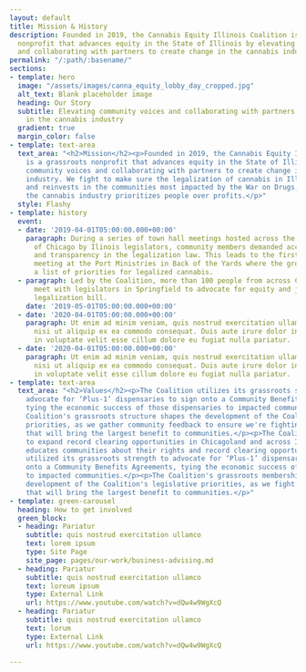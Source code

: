 ```yaml
---
layout: default
title: Mission & History
description: Founded in 2019, the Cannabis Equity Illinois Coalition is a grassroots
  nonprofit that advances equity in the State of Illinois by elevating community voices
  and collaborating with partners to create change in the cannabis industry.
permalink: "/:path/:basename/"
sections:
- template: hero
  image: "/assets/images/canna_equity_lobby_day_cropped.jpg"
  alt_text: Blank placeholder image
  heading: Our Story
  subtitle: Elevating community voices and collaborating with partners to create change
    in the cannabis industry
  gradient: true
  margin_color: false
- template: text-area
  text_area: "<h2>Mission</h2><p>Founded in 2019, the Cannabis Equity Illinois Coalition
    is a grassroots nonprofit that advances equity in the State of Illinois by elevating
    community voices and collaborating with partners to create change in the cannabis
    industry. We fight to make sure the legalization of cannabis in Illinois repairs
    and reinvests in the communities most impacted by the War on Drugs, and to ensure
    the cannabis industry prioritizes people over profits.</p>"
  style: Flashy
- template: history
  event:
  - date: '2019-04-01T05:00:00.000+00:00'
    paragraph: During a series of town hall meetings hosted across the South Side
      of Chicago by Ilinois legislators, community members demanded accountability
      and transparency in the legalization law. This leads to the first Coalition
      meeting at the Port Ministries in Back of the Yards where the group develops
      a list of priorities for legalized cannabis.
  - paragraph: Led by the Coalition, more than 100 people from across Chicagoland
      meet with legislators in Springfield to advocate for equity and justice in the
      legalization bill.
    date: '2019-05-01T05:00:00.000+00:00'
  - date: '2020-04-01T05:00:00.000+00:00'
    paragraph: Ut enim ad minim veniam, quis nostrud exercitation ullamco laboris
      nisi ut aliquip ex ea commodo consequat. Duis aute irure dolor in reprehenderit
      in voluptate velit esse cillum dolore eu fugiat nulla pariatur.
  - date: '2020-04-01T05:00:00.000+00:00'
    paragraph: Ut enim ad minim veniam, quis nostrud exercitation ullamco laboris
      nisi ut aliquip ex ea commodo consequat. Duis aute irure dolor in reprehenderit
      in voluptate velit esse cillum dolore eu fugiat nulla pariatur.
- template: text-area
  text_area: "<h2>Values</h2><p>The Coalition utilizes its grassroots strength to
    advocate for ‘Plus-1’ dispensaries to sign onto a Community Benefits Agreements,
    tying the economic success of those dispensaries to impacted communities.</p><p>The
    Coalition's grassroots structure shapes the development of the Coalition's legislative
    priorities, as we gather community feedback to ensure we're fighting for changes
    that will bring the largest benefit to communities.</p><p>The Coalition organizes
    to expand record clearing opportunities in Chicagoland and across Illinois, and
    educates communities about their rights and record clearing opportunities.</p><p>CEIC
    utilized its grassroots strength to advocate for ‘Plus-1’ dispensaries to sign
    onto a Community Benefits Agreements, tying the economic success of those dispensaries
    to impacted communities.</p><p>The Coalition's grassroots membership shapes the
    development of the Coalition's legislative priorities, as we fight for changes
    that will bring the largest benefit to communities.</p>"
- template: green-carousel
  heading: How to get involved
  green_block:
  - heading: Pariatur
    subtitle: quis nostrud exercitation ullamco
    text: lorem ipsum
    type: Site Page
    site_page: pages/our-work/business-advising.md
  - heading: Pariatur
    subtitle: quis nostrud exercitation ullamco
    text: loreum ipsum
    type: External Link
    url: https://www.youtube.com/watch?v=dQw4w9WgXcQ
  - heading: Pariatur
    subtitle: quis nostrud exercitation ullamco
    text: lorum
    type: External Link
    url: https://www.youtube.com/watch?v=dQw4w9WgXcQ

---
```


